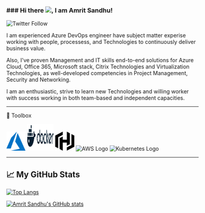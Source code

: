 ### ### Hi there <img src="https://raw.githubusercontent.com/MartinHeinz/MartinHeinz/master/wave.gif" width="30px">, I am Amrit Sandhu!

![Twitter Follow](https://img.shields.io/twitter/follow/real_ASandhu?style=social)

I am experienced Azure DevOps engineer have subject matter experise working with people, processess, and Technologies to continuously deliver business value.

Also, I've proven Management and IT skills end-to-end solutions for Azure Cloud, Office 365, Microsoft stack, Citrix Technologies and Virtualization Technologies, as well-developed competencies in Project Management, Security and Networking.

I am an enthusiastic, strive to learn new Technologies and willing worker with success working in both team-based and independent capacities.

---

🧰 Toolbox

<img src="https://github.com/A-Sandhu/A-Sandhu/blob/main/svg/logos/Azure/azure-1.svg" alt="Azure Logo" width="50" height="50"/>   <img src="https://github.com/A-Sandhu/A-Sandhu/blob/main/svg/logos/Docker/docker-1.svg" alt="Docker Logo" width="70" height="70"/>   <img src="https://github.com/A-Sandhu/A-Sandhu/blob/main/svg/logos/HasiCorp/hashicorp.svg" alt="HashiCorp Logo" width="50" height="50"/> <image src="https://github.com/A-Sandhu/A-Sandhu/blob/main/svg/logos/AWS/aws-2.svg" alt=" AWS Logo" width="50" height="50"/> <image src="https://github.com/A-Sandhu/A-Sandhu/blob/main/svg/logos/Kubernetes/kubernets.svg" alt=" Kubernetes Logo" width="50" height="50"/> 

---

## &#x1f4c8; My GitHub Stats

[![Top Langs](https://github-readme-stats.vercel.app/api/top-langs/?username=a-sandhu&hide=java,html,css&theme=radical)](https://github.com/anuraghazra/github-readme-stats)

[![Amrit Sandhu's GitHub stats](https://github-readme-stats.vercel.app/api?username=a-sandhu&theme=radical)](https://github.com/anuraghazra/github-readme-stats)



<!--
**A-Sandhu/A-Sandhu** is a ✨ _special_ ✨ repository because its `README.md` (this file) appears on your GitHub profile.

Here are some ideas to get you started:

- 🔭 I’m currently working on ...
- 🌱 I’m currently learning ...
- 👯 I’m looking to collaborate on ...
- 🤔 I’m looking for help with ...
- 💬 Ask me about ...
- 📫 How to reach me: ...
- 😄 Pronouns: ...
- ⚡ Fun fact: ...
-->
